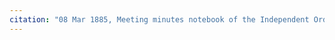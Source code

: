 ```yaml
---
citation: "08 Mar 1885, Meeting minutes notebook of the Independent Order of Good Templars, High Bridge Lodge No. 296, Tompkins County History Center, Ithaca NY."
---
```



